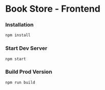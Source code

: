 # Book Store - Frontend

### Installation

```sh
npm install
```

### Start Dev Server

```sh
npm start
```

### Build Prod Version

```sh
npm run build
```
